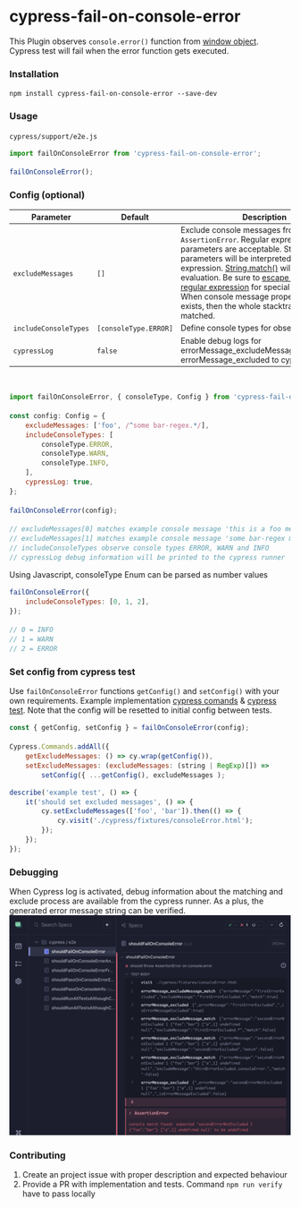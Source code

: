 # cypress-fail-on-console-error

This Plugin observes `console.error()` function from [window object](https://developer.mozilla.org/de/docs/Web/API/Window). Cypress test will fail when the error function gets executed.

### Installation

```
npm install cypress-fail-on-console-error --save-dev
```

### Usage

`cypress/support/e2e.js`

```js
import failOnConsoleError from 'cypress-fail-on-console-error';

failOnConsoleError();
```

### Config (optional)

| Parameter             | Default               | <div style="width:300px">Description</div>    |
|---                    |---                    |---                                            |
| `excludeMessages`     | `[]` | Exclude console messages from throwing `AssertionError`. Regular expression parameters are acceptable. String parameters will be interpreted as regular expression. [String.match()](https://developer.mozilla.org/de/docs/Web/JavaScript/Reference/Global_Objects/String/match) will be used for evaluation. Be sure to [escape the string regular expression](https://javascript.info/regexp-escaping) for special characters. When console message property `stacktrace` exists, then the whole stacktrace can be matched. |
| `includeConsoleTypes` | `[consoleType.ERROR]` | Define console types for observation
| `cypressLog`          | `false`               | Enable debug logs for errorMessage_excludeMessage_match and errorMessage_excluded to cypress runner                                     

<br/>

```js
import failOnConsoleError, { consoleType, Config } from 'cypress-fail-on-console-error';

const config: Config = {
    excludeMessages: ['foo', /^some bar-regex.*/],
    includeConsoleTypes: [
        consoleType.ERROR,
        consoleType.WARN,
        consoleType.INFO,
    ],
    cypressLog: true,
};

failOnConsoleError(config);

// excludeMessages[0] matches example console message 'this is a foo message'
// excludeMessages[1] matches example console message 'some bar-regex message'
// includeConsoleTypes observe console types ERROR, WARN and INFO
// cypressLog debug information will be printed to the cypress runner
```

Using Javascript, consoleType Enum can be parsed as number values

```js
failOnConsoleError({
    includeConsoleTypes: [0, 1, 2],
});

// 0 = INFO
// 1 = WARN
// 2 = ERROR
```

### Set config from cypress test 
Use `failOnConsoleError` functions `getConfig()` and `setConfig()` with your own requirements. Example implementation [cypress comands](https://github.com/nils-hoyer/cypress-fail-on-console-error/blob/7e1e50b1eb0c5e991daa41716a78298141028b48/cypress/support/e2e.ts#L14-L64) & [cypress test](https://github.com/nils-hoyer/cypress-fail-on-console-error/blob/123e251510045f2eb30c9ec2f6f247b77427d464/cypress/e2e/shouldFailOnConsoleErrorFromSetConfig.cy.ts#L1-L25). Note that the config will be resetted to initial config between tests.

```js
const { getConfig, setConfig } = failOnConsoleError(config);

Cypress.Commands.addAll({
    getExcludeMessages: () => cy.wrap(getConfig()),
    setExcludeMessages: (excludeMessages: (string | RegExp)[]) => 
        setConfig({ ...getConfig(), excludeMessages );
```

```js
describe('example test', () => {
    it('should set excluded messages', () => {
        cy.setExcludeMessages(['foo', 'bar']).then(() => {
            cy.visit('./cypress/fixtures/consoleError.html');
        });
    });
});
```


### Debugging 
When Cypress log is activated, debug information about the matching and exclude process are available from the cypress runner. As a plus, the generated error message string can be verified.
![image info](./docs/cypressLogTrue.png)

### Contributing
1. Create an project issue with proper description and expected behaviour
2. Provide a PR with implementation and tests. Command `npm run verify` have to pass locally
